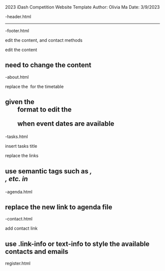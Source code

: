 2023 iDash Competition Website Template
Author: Olivia Ma
Date: 3/9/2023

-header.html
<!--Remove the comment tag when the videos are available-->
-----------------------------------------------------------
-footer.html
<!--About us-->
edit the content, and contact methods
<!--Latest news-->
edit the content
<!--Copyright information needs to be updated-->
need to change the content
------------------------
-about.html
<!--Timeline-->
replace the <img> for the timetable
<!--Important dates-->
given the <dt><dd> format to edit the <dl> when event dates are available
-------------------------------------------------------------------------
-tasks.html
<!--Titile-->
insert tasks title
<!--Link to google doc-->
replace the links
<!-- Content of the task -->
use semantic tags such as <cite>, <summary>,<detail> etc. in <p>
----------------------------------------------------------------
-agenda.html
<!-- Pdf viewer -->
replace the new link to agenda file
-----------------------------------
-contact.html
<!--MAYBE ADD THE CONTACT LINKS INSIDE H5-->
add contact link 
<!--Contact personnel-->
use .link-info or text-info to style the available contacts and emails
----------------------------------------------------------------------
register.html